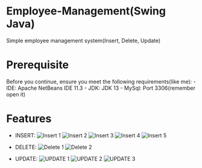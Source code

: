 # Employee-Management(Swing Java)
Simple employee management system(Insert, Delete, Update)

# Prerequisite
Before you continue, ensure you meet the following requirements(like me):
        - IDE: Apache NetBeans IDE 11.3
        - JDK: JDK 13
        - MySql: Port 3306(remember open it)
        
# Features
* INSERT:
        ![Insert 1](https://user-images.githubusercontent.com/48643699/82575105-368e4980-9bb2-11ea-9691-3448d818606d.png)
        ![Insert 2](https://user-images.githubusercontent.com/48643699/82575360-94bb2c80-9bb2-11ea-88fe-c5ca708595e1.png)
        ![Insert 3](https://user-images.githubusercontent.com/48643699/82575437-abfa1a00-9bb2-11ea-96d3-4a5bd8b5e309.png)
        ![Insert 4](https://user-images.githubusercontent.com/48643699/82575564-da77f500-9bb2-11ea-83bd-d7904b7a1650.png)
        ![Insert 5](https://user-images.githubusercontent.com/48643699/82575648-f24f7900-9bb2-11ea-8759-59d410ebb2aa.png)
        
        
* DELETE:
        ![Delete 1](https://user-images.githubusercontent.com/48643699/82575716-06937600-9bb3-11ea-96c3-bf4f5ba62840.png)
        ![Delete 2](https://user-images.githubusercontent.com/48643699/82575769-18751900-9bb3-11ea-8fe0-5f7c057a188f.png)
        
        
* UPDATE:
        ![UPDATE 1](https://user-images.githubusercontent.com/48643699/82576416-f92abb80-9bb3-11ea-9292-7d73e5238522.png)
        ![UPDATE 2](https://user-images.githubusercontent.com/48643699/82576024-730e7500-9bb3-11ea-80d4-24bc65a29896.png)
        ![UPDATE 3](https://user-images.githubusercontent.com/48643699/82576147-a6510400-9bb3-11ea-8556-122dddbbe3b0.png)
        
